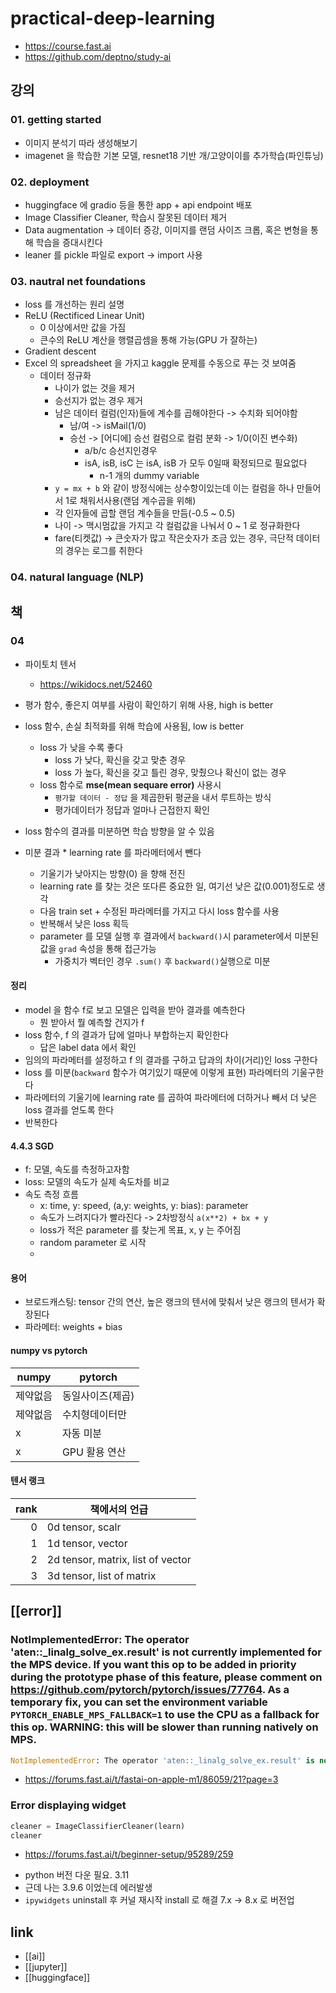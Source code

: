 # practical-deep-learning
+ https://course.fast.ai
+ https://github.com/deptno/study-ai

## 강의
### 01. getting started
- 이미지 분석기 따라 생성해보기
- imagenet 을 학습한 기본 모델, resnet18 기반 개/고양이이를 추가학습(파인튜닝)

### 02. deployment
- huggingface 에 gradio 등을 통한 app + api endpoint 배포
- Image Classifier Cleaner, 학습시 잘못된 데이터 제거
- Data augmentation -> 데이터 증강, 이미지를 랜덤 사이즈 크롭, 혹은 변형을 통해 학습을 증대시킨다
- leaner 를 pickle 파일로 export -> import 사용

### 03. nautral net foundations
- loss 를 개선하는 원리 설명
- ReLU (Rectificed Linear Unit)
  - 0 이상에서만 값을 가짐
  - 큰수의 ReLU 계산을 행렬곱셈을 통해 가능(GPU 가 잘하는)
- Gradient descent
- Excel 의 spreadsheet 을 가지고 kaggle 문제를 수동으로 푸는 것 보여줌
  - 데이터 정규화
    - 나이가 없는 것을 제거
    - 승선지가 없는 경우 제거
    - 남은 데이터 컬럼(인자)들에 계수를 곱해야한다 -> 수치화 되어야함
      - 남/여 -> isMail(1/0)
      - 승선 -> [어디에] 승선 컬럼으로 컬럼 분화 -> 1/0(이진 변수화)
        - a/b/c 승선지인경우
        - isA, isB, isC 는 isA, isB 가 모두 0일때 확정되므로 필요없다
          - n-1 개의 dummy variable
    - `y = mx + b` 와 같이 방정식에는 상수항이있는데 이는 컬럼을 하나 만들어서 1로 채워서사용(랜덤 계수곱을 위해)
    - 각 인자들에 곱할 랜덤 계수들을 만듬(-0.5 ~ 0.5)
    - 나이 -> 맥시멈값을 가지고 각 컬럼값을 나눠서 0 ~ 1 로 정규화한다
    - fare(티켓값) -> 큰숫자가 많고 작은숫자가 조금 있는 경우, 극단적 데이터의 경우는 로그를 취한다

### 04. natural language (NLP)

## 책
### 04
- 파이토치 텐서
  + https://wikidocs.net/52460

- 평가 함수, 좋은지 여부를 사람이 확인하기 위해 사용, high is better
- loss 함수, 손실 최적화를 위해 학습에 사용됨, low is better
  - loss 가 낮을 수록 좋다
    - loss 가 낮다, 확신을 갖고 맞춘 경우
    - loss 가 높다, 확신을 갖고 틀린 경우, 맞췄으나 확신이 없는 경우
  - loss 함수로 **mse(mean sequare error)** 사용시
    - `평가할 데이터 - 정답` 을 제곱한뒤 평균을 내서 루트하는 방식
    - 평가데이터가 정답과 얼마나 근접한지 확인
- loss 함수의 결과를 미분하면 학습 방향을 알 수 있음
- 미분 결과 * learning rate 를 파라메터에서 뺀다
  - 기울기가 낮아지는 방향(0) 을 향해 전진
  - learning rate 를 찾는 것은 또다른 중요한 일, 여기선 낮은 값(0.001)정도로 생각
  - 다음 train set + 수정된 파라메터를 가지고 다시 loss 함수를 사용
  - 반복해서 낮은 loss 획득
  - parameter 를 모델 실행 후 결과에서 `backward()`시 parameter에서 미분된 값을 `grad` 속성을 통해 접근가능
    - 가중치가 벡터인 경우 `.sum()` 후 `backward()`실행으로 미분

#### 정리
- model 을 함수 f로 보고 모델은 입력을 받아 결과를 예측한다
  - 뭔 받아서 뭘 예측할 건지가 f
- loss 함수, f 의 결과가 답에 얼마나 부합하는지 확인한다
  - 답은 label data 에서 확인
- 임의의 파라메터를 설정하고 f 의 결과를 구하고 답과의 차이(거리)인 loss 구한다
- loss 를 미분(`backward` 함수가 여기있기 때문에 이렇게 표현) 파라메터의 기울구한다
- 파라메터의 기울기에 learning rate 를 곱하여 파라메터에 더하거나 빼서 더 낮은 loss 결과를 얻도록 한다
- 반복한다

#### 4.4.3 SGD
- f: 모델, 속도를 측정하고자함
- loss: 모델의 속도가 실제 속도차를 비교
- 속도 측정 흐름
  - x: time, y: speed, (a,y: weights, y: bias): parameter
  - 속도가 느려지다가 빨라진다 -> 2차방정식 `a(x**2) + bx + y`
  - loss가 적은 parameter 를 찾는게 목표, x, y 는 주어짐
  - random parameter 로 시작
  - 
#### 용어
- 브로드캐스팅: tensor 간의 연산, 높은 랭크의 텐서에 맞춰서 낮은 랭크의 텐서가 확장된다
- 파라메터: weights + bias

#### numpy vs pytorch
| numpy    | pytorch          |
|----------|------------------|
| 제약없음 | 동일사이즈(제곱) |
| 제약없음 | 수치형데이터만   |
| x        | 자동 미분        |
| x        | GPU 활용 연산    |

#### 텐서 랭크
| rank | 책에서의 언급                     |
|-----:|-----------------------------------|
|    0 | 0d tensor, scalr                  |
|    1 | 1d tensor, vector                 |
|    2 | 2d tensor, matrix, list of vector |
|    3 | 3d tensor, list of matrix         |

## [[error]]
### NotImplementedError: The operator 'aten::_linalg_solve_ex.result' is not currently implemented for the MPS device. If you want this op to be added in priority during the prototype phase of this feature, please comment on https://github.com/pytorch/pytorch/issues/77764. As a temporary fix, you can set the environment variable `PYTORCH_ENABLE_MPS_FALLBACK=1` to use the CPU as a fallback for this op. WARNING: this will be slower than running natively on MPS.
```python
NotImplementedError: The operator 'aten::_linalg_solve_ex.result' is not currently implemented for the MPS device. If you want this op to be added in priority during the prototype phase of this feature, please comment on https://github.com/pytorch/pytorch/issues/77764. As a temporary fix, you can set the environment variable `PYTORCH_ENABLE_MPS_FALLBACK=1` to use the CPU as a fallback for this op. WARNING: this will be slower than running natively on MPS.
```
+ https://forums.fast.ai/t/fastai-on-apple-m1/86059/21?page=3


### Error displaying widget
```python
cleaner = ImageClassifierCleaner(learn)
cleaner
```
+ https://forums.fast.ai/t/beginner-setup/95289/259
- python 버전 다운 필요. 3.11
- 근데 나는 3.9.6 이었는데 에러발생
- `ipywidgets` uninstall 후 커널 재시작 install 로 해결 7.x -> 8.x 로 버전업

## link
- [[ai]]
- [[jupyter]]
- [[huggingface]]
